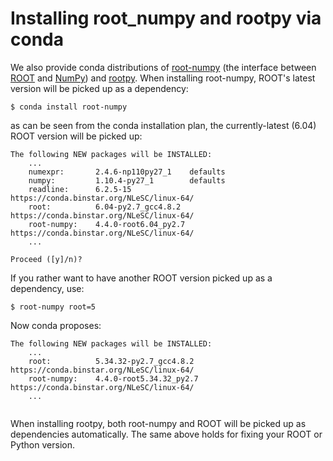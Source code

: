 # Installing root_numpy and rootpy via conda

We also provide conda distributions of [root-numpy](https://github.com/rootpy/root_numpy) (the interface between [ROOT](https://root.cern.ch/) and [NumPy](http://www.numpy.org/)) and [rootpy](https://github.com/rootpy/rootpy). When installing root-numpy, ROOT's latest version will be picked up as a dependency:

```
$ conda install root-numpy
```
as can be seen from the conda installation plan, the currently-latest (6.04) ROOT version will be picked up:

```
The following NEW packages will be INSTALLED:
    ...
    numexpr:       2.4.6-np110py27_1    defaults                                 
    numpy:         1.10.4-py27_1        defaults                                
    readline:      6.2.5-15             https://conda.binstar.org/NLeSC/linux-64/
    root:          6.04-py2.7_gcc4.8.2  https://conda.binstar.org/NLeSC/linux-64/
    root-numpy:    4.4.0-root6.04_py2.7 https://conda.binstar.org/NLeSC/linux-64/    
    ...           

Proceed ([y]/n)? 

```
If you rather want to have another ROOT version picked up as a dependency, use:

```
$ root-numpy root=5
```
Now conda proposes:
```
The following NEW packages will be INSTALLED:
    ...
    root:          5.34.32-py2.7_gcc4.8.2  https://conda.binstar.org/NLeSC/linux-64/
    root-numpy:    4.4.0-root5.34.32_py2.7 https://conda.binstar.org/NLeSC/linux-64/
    ...             
    
  ```
 When installing rootpy, both root-numpy and ROOT will be picked up as dependencies automatically. The same above holds for fixing your ROOT or Python version.
